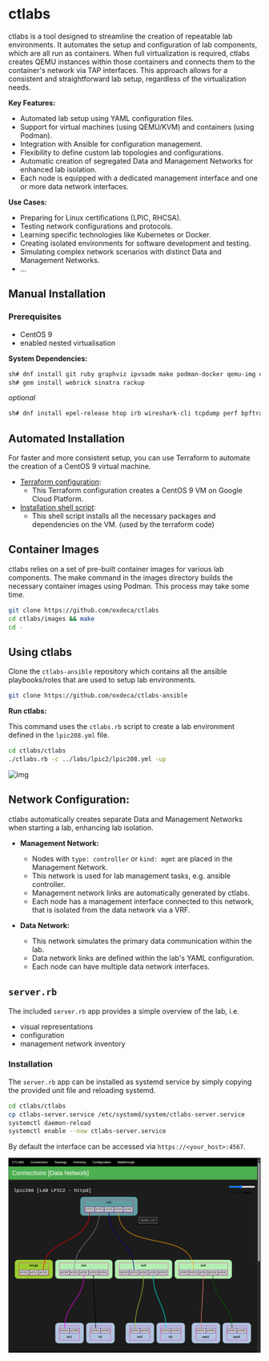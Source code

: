 # ctlabs

ctlabs is a tool designed to streamline the creation of repeatable lab environments.
It automates the setup and configuration of lab components, which are all run as containers. When full virtualization is required, ctlabs creates QEMU instances within those containers and connects them to the container's network via TAP interfaces. This approach allows for a consistent and straightforward lab setup, regardless of the virtualization needs.

**Key Features:**

* Automated lab setup using YAML configuration files.
* Support for virtual machines (using QEMU/KVM) and containers (using Podman).
* Integration with Ansible for configuration management.
* Flexibility to define custom lab topologies and configurations.
* Automatic creation of segregated Data and Management Networks for enhanced lab isolation.
* Each node is equipped with a dedicated management interface and one or more data network interfaces.

**Use Cases:**

* Preparing for Linux certifications (LPIC, RHCSA).
* Testing network configurations and protocols.
* Learning specific technologies like Kubernetes or Docker.
* Creating isolated environments for software development and testing.
* Simulating complex network scenarios with distinct Data and Management Networks.
* ...

## Manual Installation

### Prerequisites

* CentOS 9
* enabled nested virtualisation

**System Dependencies:**

```bash
sh# dnf install git ruby graphviz ipvsadm make podman-docker qemu-img cloud-utils-growpart python3-pip tmux vim
sh# gem install webrick sinatra rackup
```

_optional_
```bash
sh# dnf install epel-release htop irb wireshark-cli tcpdump perf bpftrace kernel-modules-extra-$(uname -r)
```

## Automated Installation

For faster and more consistent setup, you can use Terraform to automate the creation of a CentOS 9 virtual machine.
* [Terraform configuration](https://github.com/oxdeca/ctlabs-terraform/tree/main/01_lpic2/gcp): 
	* This Terraform configuration creates a CentOS 9 VM on Google Cloud Platform.
* [Installation shell script](https://github.com/oxdeca/ctlabs-terraform/blob/main/01_lpic2/ppvm.sh): 
	* This shell script installs all the necessary packages and dependencies on the VM. (used by the terraform code)

## Container Images

ctlabs relies on a set of pre-built container images for various lab components. 
The make command in the images directory builds the necessary container images using Podman.
This process may take some time.

```bash
git clone https://github.com/oxdeca/ctlabs
cd ctlabs/images && make
cd -
```

## Using ctlabs

Clone the `ctlabs-ansible` repository which contains all the ansible playbooks/roles that are used to setup lab environments.

```bash
git clone https://github.com/oxdeca/ctlabs-ansible
```

**Run ctlabs:**

This command uses the `ctlabs.rb` script to create a lab environment defined in the `lpic208.yml` file.

```bash
cd ctlabs/ctlabs
./ctlabs.rb -c ../labs/lpic2/lpic208.yml -up
```

![img](./lab_setup.gif)

## Network Configuration:

ctlabs automatically creates separate Data and Management Networks when starting a lab, enhancing lab isolation.

  * **Management Network:**
      * Nodes with `type: controller` or `kind: mgmt` are placed in the Management Network.
      * This network is used for lab management tasks, e.g. ansible controller.
      * Management network links are automatically generated by ctlabs.
      * Each node has a management interface connected to this network, that is isolated from the data network via a VRF.

  * **Data Network:**
      * This network simulates the primary data communication within the lab.
      * Data network links are defined within the lab's YAML configuration.
      * Each node can have multiple data network interfaces.

## `server.rb`

The included `server.rb` app provides a simple overview of the lab, i.e.

* visual representations
* configuration
* management network inventory

### Installation

The `server.rb` app can be installed as systemd service by simply copying the provided unit file and reloading systemd.

```bash
cd ctlabs/ctlabs
cp ctlabs-server.service /etc/systemd/system/ctlabs-server.service
systemctl daemon-reload
systemctl enable --now ctlabs-server.service
```

By default the interface can be accessed via `https://<your_host>:4567`.

![img](./ctlabs-server_overview.png)
